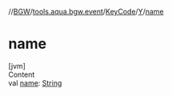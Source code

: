 //[BGW](../../../../index.md)/[tools.aqua.bgw.event](../../index.md)/[KeyCode](../index.md)/[Y](index.md)/[name](name.md)



# name  
[jvm]  
Content  
val [name](name.md): [String](https://kotlinlang.org/api/latest/jvm/stdlib/kotlin/-string/index.html)  



